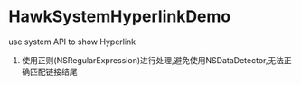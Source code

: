 # HawkSystemHyperlinkDemo
use system API to show Hyperlink

1. 使用正则(NSRegularExpression)进行处理,避免使用NSDataDetector,无法正确匹配链接结尾
